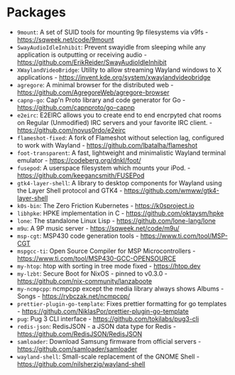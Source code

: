 # Packages
- `9mount`: A set of SUID tools for mounting 9p filesystems via v9fs - https://sqweek.net/code/9mount
- `SwayAudioIdleInhibit`: Prevent swayidle from sleeping while any application is outputting or receiving audio - https://github.com/ErikReider/SwayAudioIdleInhibit
- `XWaylandVideoBridge`: Utility to allow streaming Wayland windows to X applications - https://invent.kde.org/system/xwaylandvideobridge
- `agregore`: A minimal browser for the distributed web - https://github.com/AgregoreWeb/agregore-browser
- `capnp-go`: Cap'n Proto library and code generator for Go - https://github.com/capnproto/go-capnp
- `e2eirc`: E2EIRC allows you to create end to end encrpyted chat rooms on Regular (Unmodified) IRC servers and your favorite IRC client. - https://github.com/novus0rdo/e2eirc
- `flameshot-fixed`: A fork of Flameshot without selection lag, configured to work with Wayland - https://github.com/lbatalha/flameshot
- `foot-transparent`: A fast, lightweight and minimalistic Wayland terminal emulator - https://codeberg.org/dnkl/foot/
- `fusepod`: A userspace filesystem which mounts your iPod. - https://github.com/keegancsmith/FUSEPod
- `gtk4-layer-shell`: A library to desktop components for Wayland using the Layer Shell protocol and GTK4 - https://github.com/wmww/gtk4-layer-shell
- `k0s-bin`: The Zero Friction Kubernetes - https://k0sproject.io
- `libhpke`: HPKE implementation in C - https://github.com/oktaysm/hpke
- `lone`: The standalone Linux Lisp - https://github.com/lone-lang/lone
- `m9u`: A 9P music server - https://sqweek.net/code/m9u/
- `msp-cgt`: MSP430 code generation tools - https://www.ti.com/tool/MSP-CGT
- `mspgcc-ti`: Open Source Compiler for MSP Microcontrollers - https://www.ti.com/tool/MSP430-GCC-OPENSOURCE
- `my-htop`: htop with sorting in tree mode fixed - https://htop.dev
- `my-lzbt`: Secure Boot for NixOS - pinned to v0.3.0 - https://github.com/nix-community/lanzaboote
- `my-ncmpcpp`: ncmpcpp except the media library always shows Albums - Songs - https://rybczak.net/ncmpcpp/
- `prettier-plugin-go-template`: Fixes prettier formatting for go templates - https://github.com/NiklasPor/prettier-plugin-go-template
- `pug`: Pug 3 CLI interface - https://github.com/tokilabs/pug3-cli
- `redis-json`: RedisJSON - a JSON data type for Redis - https://github.com/RedisJSON/RedisJSON
- `samloader`: Download Samsung firmware from official servers - https://github.com/samloader/samloader
- `wayland-shell`: Small-scale replacement of the GNOME Shell - https://github.com/nilsherzig/wayland-shell
